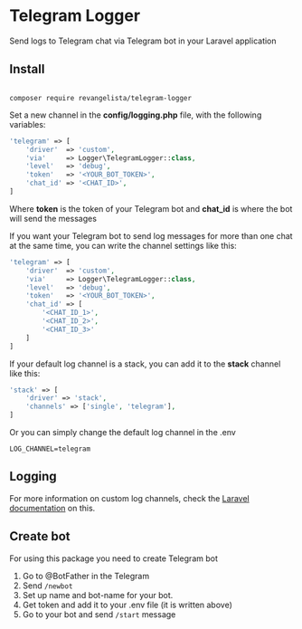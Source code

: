 # Telegram Logger

Send logs to Telegram chat via Telegram bot in your Laravel application

## Install

```

composer require revangelista/telegram-logger

```

Set a new channel in the <b>config/logging.php</b> file, with the following variables:

```php
'telegram' => [
    'driver'  => 'custom',
    'via'     => Logger\TelegramLogger::class,
    'level'   => 'debug',
    'token'   => '<YOUR_BOT_TOKEN>',
    'chat_id' => '<CHAT_ID>',
]
```

Where <b>token</b> is the token of your Telegram bot and <b>chat_id</b> is where the bot will send the messages

If you want your Telegram bot to send log messages for more than one chat at the same time, you can write the channel settings like this:

```php
'telegram' => [
    'driver'  => 'custom',
    'via'     => Logger\TelegramLogger::class,
    'level'   => 'debug',
    'token'   => '<YOUR_BOT_TOKEN>',
    'chat_id' => [
        '<CHAT_ID_1>',
        '<CHAT_ID_2>',
        '<CHAT_ID_3>'
    ]
]
``` 


If your default log channel is a stack, you can add it to the <b>stack</b> channel like this:
```php
'stack' => [
    'driver' => 'stack',
    'channels' => ['single', 'telegram'],
]
```

Or you can simply change the default log channel in the .env 
```
LOG_CHANNEL=telegram
```

## Logging

For more information on custom log channels, check the [Laravel documentation](https://laravel.com/docs/master/logging) on this.


## Create bot

For using this package you need to create Telegram bot

1. Go to @BotFather in the Telegram
2. Send ``/newbot``
3. Set up name and bot-name for your bot.
4. Get token and add it to your .env file (it is written above)
5. Go to your bot and send ``/start`` message